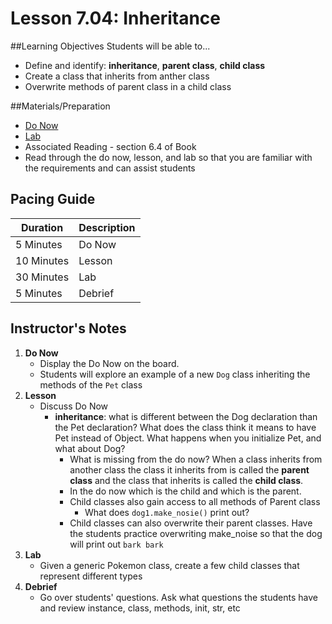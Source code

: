 # Lesson 7.04: Inheritance

##Learning Objectives
Students will be able to... 

* Define and identify: **inheritance**,  **parent class**, **child class**
* Create a class that inherits from anther class
* Overwrite methods of parent class in a child class 

##Materials/Preparation
* [Do Now]
* [Lab]
* Associated Reading - section 6.4 of Book
* Read through the do now, lesson, and lab so that you are familiar with the requirements and can assist students

## Pacing Guide
| **Duration**   | **Description** |
| ---------- | ----------- |
| 5 Minutes  | Do Now      |
| 10 Minutes | Lesson      |
| 30 Minutes | Lab         |
| 5 Minutes | Debrief  |

## Instructor's Notes

1. **Do Now**
    * Display the Do Now on the board.
    * Students will explore an example of a new `Dog` class inheriting the methods of the `Pet` class 
2. **Lesson**
	* Discuss Do Now
		* **inheritance**: what is different between the Dog declaration than the Pet declaration? What does the class think it means to have Pet instead of Object. What happens when you initialize Pet, and what about Dog? 
			* What is missing from the do now? When a class inherits from another class the class it inherits from is called the **parent class** and the class that inherits is called the **child class**. 
			* In the do now which is the child and which is the parent. 
			* Child classes also gain access to all methods of Parent class
				* What does `dog1.make_nosie()` print out? 
			* Child classes can also overwrite their parent classes. Have the students practice overwriting make_noise so that the dog will print out `bark bark`
3. **Lab**	
	* Given a generic Pokemon class, create a few child classes that represent different types
4. **Debrief**
	* Go over students' questions. Ask what questions the students have and review instance, class, methods, init, str, etc

  
[Do Now]:do_now.md
[Lab]:lab.md